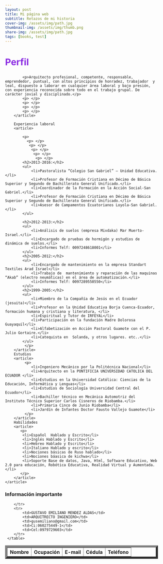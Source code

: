 ```yaml
---
layout: post
title: Mi página web
subtitle: Retazos de mi historia
cover-img: /assets/img/path.jpg
thumbnail-img: /assets/img/thumb.png
share-img: /assets/img/path.jpg
tags: [books, test]
---
```


 <article>
        <h2 style="color: blueviolet; font-size: 30px;">Perfil</h2>
        <article>
            
            <p>Arquitecto profesional, competente, responsable, emprendedor, puntual, con altos principios de honradez, trabajador  y leal, dispuesto a laborar en cualquier área laboral y bajo presión, con experiencia reconocida sobre todo en el trabajo grupal. De carácter jovial y disciplinado.</p> 
            <p> </p>
            <p> </p>
            <p> </p>
            <p> </p>
        </article>
        
        Experiencia laboral
        <article>
            
            <p>
              <p> </p>
               <p> </p>
                <p> </p>
                 <p> </p>
                  <p> </p>   
            <h2>2013-2016:</h2>
            <ul>
                <li>Pastoralista “Colegio San Gabriel” – Unidad Educativa.</li>
                <li>Profesor de Formación Cristiana en Décimo de Básica Superior y Segundo de Bachillerato General Unificado.</li>
                <li>Coordinador de la Formación en la Acción Social-San Gabriel.</li>
                <li>Profesor de Formación Cristiana en Décimo de Básica Superior y Segundo de Bachillerato General Unificado.</li>
                <li>Asesor de Campamentos Ecuatorianos Loyola-San Gabriel.</li>
            </ul>
        
            <h2>2012-2013:</h2>
            <ul>
                <li>Análisis de suelos (empresa Mivdaka) Mar Muerto-Israel.</li>
                <li>Encargado de pruebas de hormigón y estudios de dinámica de suelos.</li>
                <li>Informes Telf: 0097248618001</li>
            </ul>
            <h2>2005-2012:</h2>
            <ul>
                <li>Encargado de mantenimiento en la empresa Standart Textiles Arad Israel</li>
                <li>Trabajo de  mantenimiento y reparación de las maquinas “Akab” (electro neumáticas) en el área de automatización.</li>
                <li>Informes Telf: 0097289550550</li>
            </ul>
            <h2>1999-2005:</h2>
            <ul>
                <li>Miembro de la Compañía de Jesús en el Ecuador (jesuita)</li>
                <li>Profesor en la Unidad Educativa Borja Cuenca-Ecuador, formación humana y cristiana y literatura, </li>
                <li>Espiritual y Tutor de IRFEYAL</li>
                <li>Participación en la fundación Madre Dolorosa Guayaquil</li>
                <li>Alfabetización en Acción Pastoral Guamote con el P. Julio Gortaire.</li>
                <li>Catequista en  Solanda, y otros lugares. etc..</li>
            </ul>
             </p> 
        </article>
        Estudios
        <article>
             <p>
                <li>Ingeniero Mecánico por la Politécnica Nacional</li>
                <li>Arquitecto en la PONTIFICIA UNIVERSIDAD CATOLICA DEL ECUADOR </li>
                <li>Estudios en la Universidad Católica: Ciencias de la Educación, Informática y Lenguas</li>
                <li>Estudios de Sociología Universidad Central del Ecuador</li>
                <li>Bachiller técnico en Mecánica Automotriz del  Instituto Técnico Superior Carlos Cisneros de Riobamba.</li>
                <li>Primaria Cinco de Junio Riobamba</li>
                <li>Jardín de Infantes Doctor Fausto Vallejo Guamote</li>
             </p> 
        </article>
        Habilidades
        <article>
           <p>
            <li>Español  Hablado y Escrito</li>
            <li>Inglés Hablado y Escrito</li>
            <li>Hebreo Hablado y Escrito</li>
            <li>Italiano Hablado y escrito</li>
            <li>Nociones básicas de Ruso hablado</li>
            <li>Nociones báasica de kichwa</li>
            <li>Soporte Base de datos, Java, Html, Software Educativo, Web 2.0 para educación, Robótica Educativa, Realidad Virtual y Aumentada. </li>
           </p>
        </article>
    </article>

<footer>
    <h1>Información importante</h1>
    <table border="7">
        <tr>
            <th>Nombre</th>
            <th>Ocupación</th>
            <th>E-mail</th>
            <th>Cédula</th>
            <th>Teléfono</th> 
            
        </tr>
        <tr>
            <td>GUSTAVO EMILIANO MENDEZ ALDAS</td>
            <td>ARQUITRECTO INGENIERO</td>
            <td>gusemiliano@gmail.com</td>
            <td>Ci:060275449-1</td>
            <td>Cel:0979729603</td>
        </tr>
     </table>

              
</footer>
